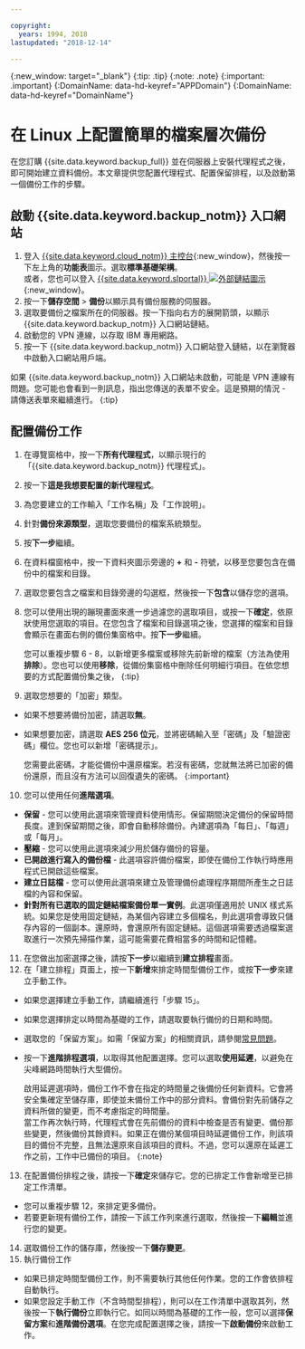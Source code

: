 ```yaml
---

copyright:
  years: 1994, 2018
lastupdated: "2018-12-14"

---
```

{:new_window: target="_blank"}
{:tip: .tip}
{:note: .note}
{:important: .important}
{:DomainName: data-hd-keyref="APPDomain"}
{:DomainName: data-hd-keyref="DomainName"}

# 在 Linux 上配置簡單的檔案層次備份

在您訂購 {{site.data.keyword.backup_full}} 並在伺服器上安裝代理程式之後，即可開始建立資料備份。本文章提供您配置代理程式、配置保留排程，以及啟動第一個備份工作的步驟。

## 啟動 {{site.data.keyword.backup_notm}} 入口網站

1. 登入 [{{site.data.keyword.cloud_notm}} 主控台](https://{DomainName}/){:new_window}，然後按一下左上角的**功能表**圖示。選取**標準基礎架構**。<br>
   或者，您也可以登入 [{{site.data.keyword.slportal}} ![外部鏈結圖示](../../icons/launch-glyph.svg "外部鏈結圖示")](https://control.softlayer.com/){:new_window}。
2. 按一下**儲存空間** > **備份**以顯示具有備份服務的伺服器。
2. 選取要備份之檔案所在的伺服器。按一下指向右方的展開箭頭，以顯示 {{site.data.keyword.backup_notm}} 入口網站鏈結。
3. 啟動您的 VPN 連線，以存取 IBM 專用網路。
4. 按一下 {{site.data.keyword.backup_notm}} 入口網站登入鏈結，以在瀏覽器中啟動入口網站用戶端。<br/>

  如果 {{site.data.keyword.backup_notm}} 入口網站未啟動，可能是 VPN 連線有問題。您可能也會看到一則訊息，指出您傳送的表單不安全。這是預期的情況 - 請傳送表單來繼續進行。
  {:tip}

## 配置備份工作

1. 在導覽窗格中，按一下**所有代理程式**，以顯示現行的「{{site.data.keyword.backup_notm}} 代理程式」。
2. 按一下**這是我想要配置的新代理程式**。
3. 為您要建立的工作輸入「工作名稱」及「工作說明」。
4. 針對**備份來源類型**，選取您要備份的檔案系統類型。
5. 按**下一步**繼續。
6. 在資料檔窗格中，按一下資料夾圖示旁邊的 **+** 和 **-** 符號，以移至您要包含在備份中的檔案和目錄。
7. 選取您要包含之檔案和目錄旁邊的勾選框，然後按一下**包含**以儲存您的選項。
8. 您可以使用出現的蹦現畫面來進一步過濾您的選取項目，或按一下**確定**，依原狀使用您選取的項目。在您包含了檔案和目錄選項之後，您選擇的檔案和目錄會顯示在畫面右側的備份集窗格中。按**下一步**繼續。

   您可以重複步驟 6 - 8，以新增更多檔案或移除先前新增的檔案（方法為使用**排除**）。您也可以使用**移除**，從備份集窗格中刪除任何明細行項目。在依您想要的方式配置備份集之後，
   {:tip}
9. 選取您想要的「加密」類型。
  - 如果不想要將備份加密，請選取**無**。
  - 如果想要加密，請選取 **AES 256 位元**，並將密碼輸入至「密碼」及「驗證密碼」欄位。您也可以新增「密碼提示」。

    您需要此密碼，才能從備份中還原檔案。若沒有密碼，您就無法將已加密的備份還原，而且沒有方法可以回復遺失的密碼。
    {:important}
10. 您可以使用任何**進階選項**。
  - **保留** - 您可以使用此選項來管理資料使用情形。保留期間決定備份的保留時間長度。達到保留期間之後，即會自動移除備份。內建選項為「每日」、「每週」或「每月」。
  - **壓縮** - 您可以使用此選項來減少用於儲存備份的容量。
  - **已開啟進行寫入的備份檔** - 此選項容許備份檔案，即使在備份工作執行時應用程式已開啟這些檔案。
  - **建立日誌檔** - 您可以使用此選項來建立及管理備份處理程序期間所產生之日誌檔的內容和保留。
  - **針對所有已選取的固定鏈結檔案備份單一實例**。此選項僅適用於 UNIX 樣式系統。如果您是使用固定鏈結，為某個內容建立多個檔名，則此選項會導致只儲存內容的一個副本。還原時，會還原所有固定鏈結。這個選項需要透過檔案選取進行一次預先掃描作業，這可能需要花費相當多的時間和記憶體。
11. 在您做出加密選擇之後，請按**下一步**以繼續到**建立排程**畫面。
12. 在「建立排程」頁面上，按一下**新增**來排定時間型備份工作，或按**下一步**來建立手動工作。
  - 如果您選擇建立手動工作，請繼續進行「步驟 15」。
  - 如果您選擇排定以時間為基礎的工作，請選取要執行備份的日期和時間。
  - 選取您的「保留方案」。如需「保留方案」的相關資訊，請參閱[常見問題](faqs.html#how-do-the-retention-schemes-work-)。
  - 按一下**進階排程選項**，以取得其他配置選擇。您可以選取**使用延遲**，以避免在尖峰網路時間執行大型備份。

    啟用延遲選項時，備份工作不會在指定的時間量之後備份任何新資料。它會將安全集確定至儲存庫，即使並未備份工作中的部分資料。會備份對先前儲存之資料所做的變更，而不考慮指定的時間量。<br/> 當工作再次執行時，代理程式會在先前備份的資料中檢查是否有變更、備份那些變更，然後備份其餘資料。如果正在備份某個項目時延遲備份工作，則該項目的備份不完整，且無法還原來自該項目的資料。不過，您可以還原在延遲工作之前，工作中已備份的項目。
    {:note}
13. 在配置備份排程之後，請按一下**確定**來儲存它。您的已排定工作會新增至已排定工作清單。
  - 您可以重複步驟 12，來排定更多備份。
  - 若要更新現有備份工作，請按一下該工作列來進行選取，然後按一下**編輯**並進行您的變更。
14. 選取備份工作的儲存庫，然後按一下**儲存變更**。
15. 執行備份工作
  - 如果已排定時間型備份工作，則不需要執行其他任何作業。您的工作會依排程自動執行。
  - 如果您設定手動工作（不含時間型排程），則可以在工作清單中選取其列，然後按一下**執行備份**立即執行它。如同以時間為基礎的工作一般，您可以選擇**保留方案**和**進階備份選項**。在您完成配置選擇之後，請按一下**啟動備份**來啟動工作。
